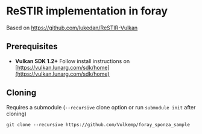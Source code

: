 # ReSTIR implementation in foray
Based on https://github.com/lukedan/ReSTIR-Vulkan

## Prerequisites

- **Vulkan SDK 1.2+** Follow install instructions on [https://vulkan.lunarg.com/sdk/home](https://vulkan.lunarg.com/sdk/home)

## Cloning

Requires a submodule (`--recursive` clone option or run `submodule init` after cloning)
```
git clone --recursive https://github.com/Vulkemp/foray_sponza_sample
```

